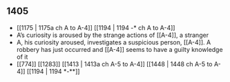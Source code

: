 ## 1405
- [[1175 | 1175a ch A to A-4]] [[1194 | 1194 -* ch A to A-4]] 
- A’s curiosity is aroused by the strange actions of [[A-4]], a stranger
- A, his curiosity aroused, investigates a suspicious person, [[A-4]]. A robbery has just occurred and [[A-4]] seems to have a guilty knowledge of it
- [[774]] [[1283]] [[1413 | 1413a ch A-5 to A-4]] [[1448 | 1448 ch A-5 to A-4]] [[1194 | 1194 *-**]] 

